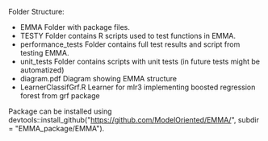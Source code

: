 Folder Structure: 

 - EMMA Folder with package files.
 - TESTY Folder contains R scripts used to test functions in EMMA.
 - performance_tests Folder contains full test results and script from testing EMMA.
 - unit_tests Folder contains scripts with unit tests (in future tests might be automatized)
 - diagram.pdf Diagram showing EMMA structure
 - LearnerClassifGrf.R Learner for mlr3 implementing boosted regression forest from grf package

Package can be installed using devtools::install_github("https://github.com/ModelOriented/EMMA/", subdir = "EMMA_package/EMMA").
